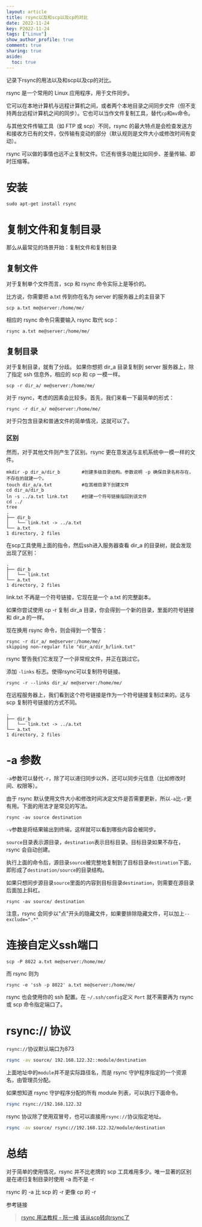 ```yaml
---
layout: article
title: rsync以及和scp以及cp的对比
date: 2022-11-24
key: P2022-11-24
tags: ["Linux"]
show_author_profile: true
comment: true
sharing: true
aside:
  toc: true
---
```


记录下rsync的用法以及和scp以及cp的对比。

<!--more-->

rsync 是一个常用的 Linux 应用程序，用于文件同步。

它可以在本地计算机与远程计算机之间，或者两个本地目录之间同步文件（但不支持两台远程计算机之间的同步）。它也可以当作文件复制工具，替代`cp`和`mv`命令。

与其他文件传输工具（如 FTP 或 scp）不同，rsync 的最大特点是会检查发送方和接收方已有的文件，仅传输有变动的部分（默认规则是文件大小或修改时间有变动）。

rsync 可以做的事情也远不止复制文件。它还有很多功能比如同步、差量传输、即时压缩等。

# 安装

```shell
sudo apt-get install rsync
```

# 复制文件和复制目录

那么从最常见的场景开始：复制文件和复制目录

## 复制文件

对于复制单个文件而言，scp 和 rsync 命令实际上是等价的。

比方说，你需要把 a.txt 传到你在名为 server 的服务器上的主目录下

```
scp a.txt me@server:/home/me/
```

相应的 rsync 命令只需要输入 rsync 取代 scp：

```
rsync a.txt me@server:/home/me/
```

## 复制目录

对于复制目录，就有了分歧。
如果你想把 dir_a 目录复制到 server 服务器上，除了指定 ssh 信息外，相应的 scp 和 cp 一模一样。

```
scp -r dir_a/ me@server:/home/me/
```

对于 rsync，考虑的因素会比较多。首先，我们来看一下最简单的形式：

```
rsync -r dir_a/ me@server:/home/me/
```

对于只包含目录和普通文件的简单情况，这就可以了。

### 区别

然而，对于其他文件则产生了区别。rsync 更在意发送与主机系统中一模一样的文件。

```
mkdir -p dir_a/dir_b		#创建多级目录结构。参数说明 -p 确保目录名称存在，不存在的就建一个。
touch dir_a/a.txt			#在其根目录下创建文件
cd dir_a/dir_b
ln -s ../a.txt link.txt		#创建一个符号链接指回到该文件
cd ../
tree
.
├── dir_b
│   └── link.txt -> ../a.txt
└── a.txt
1 directory, 2 files
```

在scp工具使用上面的指令，然后ssh进入服务器查看 dir_a 的目录树，就会发现出现了区别：

```
.
├── dir_b
│   └── link.txt
└── a.txt
1 directory, 2 files
```

link.txt 不再是一个符号链接，它现在是一个 a.txt 的完整副本。

如果你尝试使用 cp -r 复制 dir_a 目录，你会得到一个新的目录，里面的符号链接和 dir_a 的一样。

现在换用 rsync 命令，则会得到一个警告：

```
rsync -r dir_a/ me@server:/home/me/
skipping non-regular file "dir_a/dir_b/link.txt"
```

rsync 警告我们它发现了一个非常规文件，并正在跳过它。

添加 `-links` 标志。使得rsync可以复制符号链接。

```
rsync -r --links dir_a/ me@server:/home/me/
```

在远程服务器上，我们看到这个符号链接是作为一个符号链接复制过来的。这与 scp 复制符号链接的方式不同。

```
.
├── dir_b
│   └── link.txt -> ../a.txt
└── a.txt
1 directory, 2 files
```



# -a 参数

`-a`参数可以替代`-r`，除了可以递归同步以外，还可以同步元信息（比如修改时间、权限等）。

由于 rsync 默认使用文件大小和修改时间决定文件是否需要更新，所以`-a`比`-r`更有用。下面的用法才是常见的写法。

```
rsync -av source destination
```

`-v`参数是将结果输出到终端，这样就可以看到哪些内容会被同步。

`source`目录表示源目录，`destination`表示目标目录。目标目录如果不存在，rsync 会自动创建。

执行上面的命令后，源目录`source`被完整地复制到了目标目录`destination`下面，即形成了`destination/source`的目录结构。

如果只想同步源目录`source`里面的内容到目标目录`destination`，则需要在源目录后面加上斜杠。

```
rsync -av source/ destination
```

注意，rsync 会同步以"点"开头的隐藏文件，如果要排除隐藏文件，可以加上`--exclude=".*"`



# 连接自定义ssh端口

```
scp -P 8022 a.txt me@server:/home/me/
```

而 rsync 则为

```
rsync -e 'ssh -p 8022' a.txt me@server:/home/me/
```

rsync 也会使用你的 ssh 配置。在 `~/.ssh/config`定义 `Port` 就不需要再为 rsync 或 scp 命令指定端口了。



# rsync:// 协议

`rsync://`协议默认端口为873

```bash
rsync -av source/ 192.168.122.32::module/destination
```

上面地址中的`module`并不是实际路径名，而是 rsync 守护程序指定的一个资源名，由管理员分配。

如果想知道 rsync 守护程序分配的所有 module 列表，可以执行下面命令。

```bash
rsync rsync://192.168.122.32
```

rsync 协议除了使用双冒号，也可以直接用`rsync://`协议指定地址。

```bash
rsync -av source/ rsync://192.168.122.32/module/destination
```





# 总结

对于简单的使用情况，rsync 并不比老牌的 scp 工具难用多少。唯一显著的区别是在递归复制目录时使用 -a 而不是 -r

rsync 的 -a 比 scp 的 -r 更像 cp 的 -r





参考链接

> [rsync 用法教程 - 阮一峰](https://www.ruanyifeng.com/blog/2020/08/rsync.html)
> [该从scp转向rsync了](https://laplacence.github.io/2021/12/11/change_from_scp_to_rsync/)
